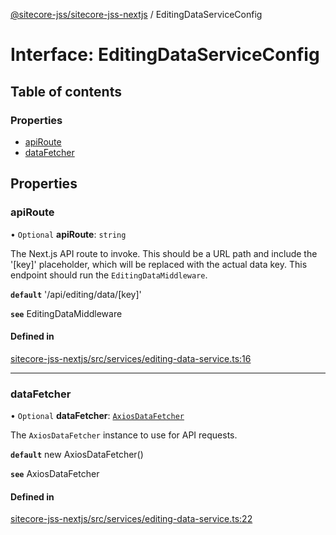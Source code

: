 [@sitecore-jss/sitecore-jss-nextjs](../README.md) / EditingDataServiceConfig

# Interface: EditingDataServiceConfig

## Table of contents

### Properties

- [apiRoute](EditingDataServiceConfig.md#apiroute)
- [dataFetcher](EditingDataServiceConfig.md#datafetcher)

## Properties

### apiRoute

• `Optional` **apiRoute**: `string`

The Next.js API route to invoke.
This should be a URL path and include the '[key]' placeholder, which will be replaced with the actual data key.
This endpoint should run the `EditingDataMiddleware`.

**`default`** '/api/editing/data/[key]'

**`see`** EditingDataMiddleware

#### Defined in

[sitecore-jss-nextjs/src/services/editing-data-service.ts:16](https://github.com/Sitecore/jss/blob/f5c66a8c/packages/sitecore-jss-nextjs/src/services/editing-data-service.ts#L16)

___

### dataFetcher

• `Optional` **dataFetcher**: [`AxiosDataFetcher`](../classes/AxiosDataFetcher.md)

The `AxiosDataFetcher` instance to use for API requests.

**`default`** new AxiosDataFetcher()

**`see`** AxiosDataFetcher

#### Defined in

[sitecore-jss-nextjs/src/services/editing-data-service.ts:22](https://github.com/Sitecore/jss/blob/f5c66a8c/packages/sitecore-jss-nextjs/src/services/editing-data-service.ts#L22)
